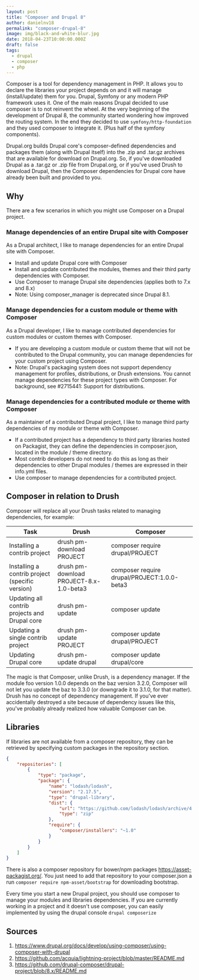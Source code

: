 ```yaml
---
layout: post
title: "Composer and Drupal 8"
author: danielnv18
permalink: "composer-drupal-8"
image: img/black-and-white-blur.jpg
date: 2018-04-23T10:00:00.000Z
draft: false
tags:
  - drupal
  - composer
  - php
---
```


Composer is a tool for dependency management in PHP. It allows you to declare the libraries your project depends on and it will manage (install/update) them for you. Drupal,  Symfony or any modern PHP framework uses it.
One of the main reasons Drupal decided to use composer is to not reinvent the wheel. At the very beginning of the development of Drupal 8, the community started wondering how improved the routing system. In the end they decided to use `symfony/http-foundation` and they used composer to integrate it. (Plus half of the symfony components).

Drupal.org builds Drupal core's composer-defined dependencies and packages them (along with Drupal itself) into the .zip and .tar.gz archives that are available for download on Drupal.org. So, if you've downloaded Drupal as a .tar.gz or .zip file from Drupal.org, or if you've used Drush to download Drupal, then the Composer dependencies for Drupal core have already been built and provided to you.

## Why
There are a few scenarios in which you might use Composer on a Drupal project.

### Manage dependencies of an entire Drupal site with Composer
As a Drupal architect, I like to manage dependencies for an entire Drupal site with Composer.

* Install and update Drupal core with Composer
* Install and update contributed the modules, themes and their third party dependencies with Composer.
* Use Composer to manage Drupal site dependencies (applies both to 7.x and 8.x)
* Note: Using composer_manager is deprecated since Drupal 8.1.

### Manage dependencies for a custom module or theme with Composer
As a Drupal developer, I like to manage contributed dependencies for custom modules or custom themes with Composer.

* If you are developing a custom module or custom theme that will not be contributed to the Drupal community, you can manage dependencies for your custom project using Composer.
* Note: Drupal's packaging system does not support dependency management for profiles, distributions, or Drush extensions. You cannot manage dependencies for these project types with Composer. For background, see #2715441: Support for distributions.

### Manage dependencies for a contributed module or theme with Composer
As a maintainer of a contributed Drupal project, I like to manage third party dependencies of my module or theme with Composer.

* If a contributed project has a dependency to third party libraries hosted on Packagist, they can define the dependencies in composer.json, located in the module / theme directory.
* Most contrib developers do not need to do this as long as their dependencies to other Drupal modules / themes are expressed in their info.yml files.
* Use composer to manage dependencies for a contributed project.

## Composer in relation to Drush
Composer will replace all your Drush tasks related to managing dependencies, for example:

| Task                                            | Drush                                   | Composer                                    |
|-------------------------------------------------|-----------------------------------------|---------------------------------------------|
| Installing a contrib project                    | drush pm-download PROJECT               | composer require drupal/PROJECT             |
| Installing a contrib project (specific version) | drush pm-download PROJECT-8.x-1.0-beta3 | composer require drupal/PROJECT:1.0.0-beta3 |
| Updating all contrib projects and Drupal core   | drush pm-update                         | composer update                             |
| Updating a single contrib project               | drush pm-update PROJECT                 | composer update drupal/PROJECT              |
| Updating Drupal core                            | drush pm-update drupal                  | composer update drupal/core                 |

The magic is that Composer, unlike Drush, is a dependency manager. If the module foo version 1.0.0 depends on the baz version 3.2.0, Composer will not let you update the baz to 3.3.0 (or downgrade it to 3.1.0, for that matter). Drush has no concept of dependency management. If you've ever accidentally destroyed a site because of dependency issues like this, you've probably already realized how valuable Composer can be.

## Libraries
If libraries are not available from a composer repository, they can be retrieved by specifying custom packages in the repository section.

```json
{
    "repositories": [
        {
            "type": "package",
            "package": {
                "name": "lodash/lodash",
                "version": "2.17.5",
                "type": "drupal-library",
                "dist": {
                    "url": "https://github.com/lodash/lodash/archive/4.17.5.zip",
                    "type": "zip"
                },
                "require": {
                    "composer/installers": "~1.0"
                }
            }
        }
    ]
}
```
There is also a composer repository for bower/npm packages https://asset-packagist.org/. You just need to add that repository to your composer.json a run `composer require npm-asset/bootstrap` for downloading bootstrap.

Every time you start a new Drupal project, you should use composer to manage your modules and libraries dependencies. If you are currently working in a project and it doesn't use composer, you can easily implemented by using the drupal console `drupal composerize`


## Sources
1. https://www.drupal.org/docs/develop/using-composer/using-composer-with-drupal
2. https://github.com/acquia/lightning-project/blob/master/README.md
3. https://github.com/drupal-composer/drupal-project/blob/8.x/README.md